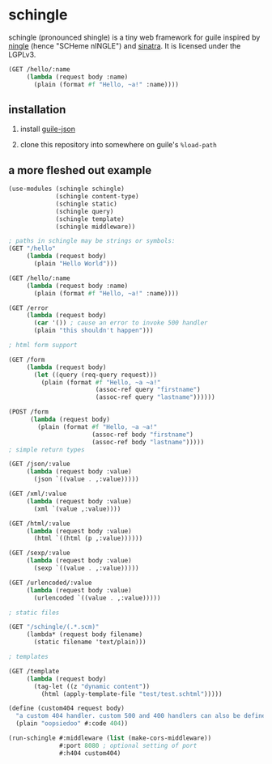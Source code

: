 # schingle

schingle (pronounced shingle) is a tiny web framework for guile inspired by
[ningle](https://github.com/fukamachi/ningle) (hence "SCHeme nINGLE") and
[sinatra](https://github.com/sinatra/sinatra). It is licensed under the LGPLv3.

```scheme
(GET /hello/:name
     (lambda (request body :name)
       (plain (format #f "Hello, ~a!" :name))))
```

## installation

1) install [guile-json](https://github.com/aconchillo/guile-json)

2) clone this repository into somewhere on guile's `%load-path`

## a more fleshed out example

```scheme
(use-modules (schingle schingle)
             (schingle content-type)
             (schingle static)
             (schingle query)
             (schingle template)
             (schingle middleware))

; paths in schingle may be strings or symbols:
(GET "/hello"
     (lambda (request body)
       (plain "Hello World")))

(GET /hello/:name
     (lambda (request body :name)
       (plain (format #f "Hello, ~a!" :name))))

(GET /error
     (lambda (request body)
       (car '()) ; cause an error to invoke 500 handler
       (plain "this shouldn't happen")))

; html form support

(GET /form
     (lambda (request body)
       (let ((query (req-query request)))
         (plain (format #f "Hello, ~a ~a!"
                        (assoc-ref query "firstname")
                        (assoc-ref query "lastname"))))))

(POST /form
      (lambda (request body)
        (plain (format #f "Hello, ~a ~a!"
                       (assoc-ref body "firstname")
                       (assoc-ref body "lastname")))))
; simple return types

(GET /json/:value
     (lambda (request body :value)
       (json `((value . ,:value)))))

(GET /xml/:value
     (lambda (request body :value)
       (xml `(value ,:value))))

(GET /html/:value
     (lambda (request body :value)
       (html `((html (p ,:value))))))

(GET /sexp/:value
     (lambda (request body :value)
       (sexp `((value . ,:value)))))

(GET /urlencoded/:value
     (lambda (request body :value)
       (urlencoded `((value . ,:value)))))

; static files

(GET "/schingle/(.*.scm)"
     (lambda* (request body filename)
       (static filename 'text/plain)))

; templates

(GET /template
     (lambda (request body)
       (tag-let ((z "dynamic content"))
         (html (apply-template-file "test/test.schtml")))))

(define (custom404 request body)
  "a custom 404 handler. custom 500 and 400 handlers can also be defined"
  (plain "oopsiedoo" #:code 404))

(run-schingle #:middleware (list (make-cors-middleware))
              #:port 8080 ; optional setting of port
              #:h404 custom404)
```

